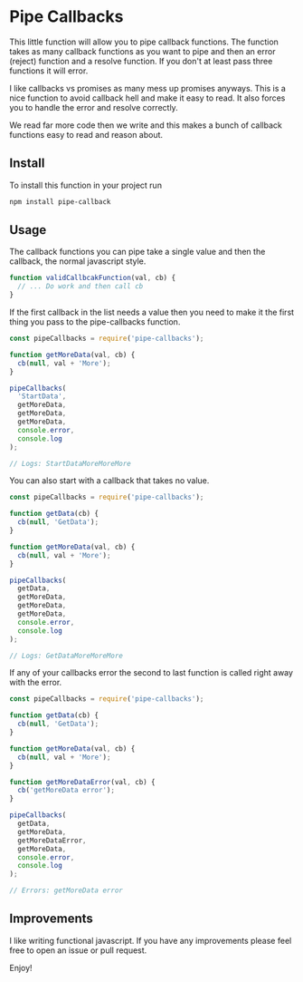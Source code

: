 # Pipe Callbacks

This little function will allow you to pipe callback functions. The function
takes as many callback functions as you want to pipe and then an error (reject)
function and a resolve function. If you don't at least pass three functions
it will error.

I like callbacks vs promises as many mess up promises anyways. This is a nice
function to avoid callback hell and make it easy to read. It also forces you to
handle the error and resolve correctly.

We read far more code then we write and this makes a bunch of callback functions
easy to read and reason about.

## Install

To install this function in your project run

```bash
npm install pipe-callback
```

## Usage

The callback functions you can pipe take a single value and then the callback,
the normal javascript style.

```javascript
function validCallbcakFunction(val, cb) {
  // ... Do work and then call cb
}
```

If the first callback in the list needs a value then you need to make it the
first thing you pass to the pipe-callbacks function.

```javascript
const pipeCallbacks = require('pipe-callbacks');

function getMoreData(val, cb) {
  cb(null, val + 'More');
}

pipeCallbacks(
  'StartData',
  getMoreData,
  getMoreData,
  getMoreData,
  console.error,
  console.log
);

// Logs: StartDataMoreMoreMore

```
You can also start with a callback that takes no value.

```javascript
const pipeCallbacks = require('pipe-callbacks');

function getData(cb) {
  cb(null, 'GetData');
}

function getMoreData(val, cb) {
  cb(null, val + 'More');
}

pipeCallbacks(
  getData,
  getMoreData,
  getMoreData,
  getMoreData,
  console.error,
  console.log
);

// Logs: GetDataMoreMoreMore

```

If any of your callbacks error the second to last function is called right away
with the error.

```javascript
const pipeCallbacks = require('pipe-callbacks');

function getData(cb) {
  cb(null, 'GetData');
}

function getMoreData(val, cb) {
  cb(null, val + 'More');
}

function getMoreDataError(val, cb) {
  cb('getMoreData error');
}

pipeCallbacks(
  getData,
  getMoreData,
  getMoreDataError,
  getMoreData,
  console.error,
  console.log
);

// Errors: getMoreData error

```

## Improvements

I like writing functional javascript. If you have any improvements please feel
free to open an issue or pull request.

Enjoy!
